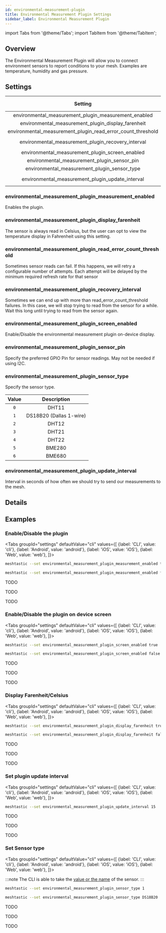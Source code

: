```yaml
---
id: environmental-measurement-plugin
title: Environmental Measurement Plugin Settings
sidebar_label: Environmental Measurement Plugin
---
```

import Tabs from '@theme/Tabs';
import TabItem from '@theme/TabItem';


## Overview

The Environmental Measurement Plugin will allow you to connect environment sensors to report conditions to your mesh. Examples are temperature, humidity and gas pressure.

## Settings

| Setting | Acceptable Values | Default |
| :-----: | :---------------: | :-----: |
| environmental_measurement_plugin_measurement_enabled | `true`, `false` | `false` |
| environmental_measurement_plugin_display_farenheit | `true`, `false` | `false` |
| environmental_measurement_plugin_read_error_count_threshold | `integer` | `0` |
| environmental_measurement_plugin_recovery_interval | `integer` (seconds) | `0` |
| environmental_measurement_plugin_screen_enabled | `true`, `false` | `0` |
| environmental_measurement_plugin_sensor_pin | `integer` | `0` |
| environmental_measurement_plugin_sensor_type | `0-6` | `0` |
| environmental_measurement_plugin_update_interval | `integer` (seconds) | `0` |

### environmental_measurement_plugin_measurement_enabled

Enables the plugin.

### environmental_measurement_plugin_display_farenheit

The sensor is always read in Celsius, but the user can opt to view the temperature display in Fahrenheit using this setting.

### environmental_measurement_plugin_read_error_count_threshold

Sometimes sensor reads can fail. If this happens, we will retry a configurable number of attempts. Each attempt will be delayed by the minimum required refresh rate for that sensor

### environmental_measurement_plugin_recovery_interval

Sometimes we can end up with more than read_error_count_threshold failures. In this case, we will stop trying to read from the sensor for a while. Wait this long until trying to read from the sensor again.

### environmental_measurement_plugin_screen_enabled

Enable/Disable the environmental measurement plugin on-device display.

### environmental_measurement_plugin_sensor_pin

Specify the preferred GPIO Pin for sensor readings. May not be needed if using I2C.

### environmental_measurement_plugin_sensor_type

Specify the sensor type.

| Value | Description |
| :---: | :---------: |
| `0` | DHT11 |
| `1` | DS18B20 (Dallas 1-wire) |
| `2` | DHT12 |
| `3` | DHT21 |
| `4` | DHT22 |
| `5` | BME280 |
| `6` | BME680 |

### environmental_measurement_plugin_update_interval

Interval in seconds of how often we should try to send our measurements to the mesh.

## Details

<!--- TODO --->

## Examples

### Enable/Disable the plugin
<Tabs
  groupId="settings"
  defaultValue="cli"
  values={[
    {label: 'CLI', value: 'cli'},
    {label: 'Android', value: 'android'},
    {label: 'iOS', value: 'iOS'},
    {label: 'Web', value: 'web'},
  ]}>
  <TabItem value="cli">

```bash title="Enable Plugin"
meshtastic --set environmental_measurement_plugin_measurement_enabled true
```
```bash title="Disable Plugin"
meshtastic --set environmental_measurement_plugin_measurement_enabled false
```
  </TabItem>
  <TabItem value="android">

  TODO

  </TabItem>
  <TabItem value="iOS">

  TODO

  </TabItem>
  <TabItem value="web">

  TODO

  </TabItem>
</Tabs>

### Enable/Disable the plugin on device screen
<Tabs
  groupId="settings"
  defaultValue="cli"
  values={[
    {label: 'CLI', value: 'cli'},
    {label: 'Android', value: 'android'},
    {label: 'iOS', value: 'iOS'},
    {label: 'Web', value: 'web'},
  ]}>
  <TabItem value="cli">

```bash title="Enable on device screen"
meshtastic --set environmental_measurement_plugin_screen_enabled true
```
```bash title="Disable on device screen"
meshtastic --set environmental_measurement_plugin_screen_enabled false
```
  </TabItem>
  <TabItem value="android">

  TODO

  </TabItem>
  <TabItem value="iOS">

  TODO

  </TabItem>
  <TabItem value="web">

  TODO

  </TabItem>
</Tabs>

### Display Farenheit/Celsius
<Tabs
  groupId="settings"
  defaultValue="cli"
  values={[
    {label: 'CLI', value: 'cli'},
    {label: 'Android', value: 'android'},
    {label: 'iOS', value: 'iOS'},
    {label: 'Web', value: 'web'},
  ]}>
  <TabItem value="cli">

```bash title="Display Farenheit"
meshtastic --set environmental_measurement_plugin_display_farenheit true
```
```bash title="Display Celsius"
meshtastic --set environmental_measurement_plugin_display_farenheit false
```

  </TabItem>
  <TabItem value="android">

  TODO

  </TabItem>
  <TabItem value="iOS">

  TODO

  </TabItem>
  <TabItem value="web">

  TODO

  </TabItem>
</Tabs>

### Set plugin update interval
<Tabs
  groupId="settings"
  defaultValue="cli"
  values={[
    {label: 'CLI', value: 'cli'},
    {label: 'Android', value: 'android'},
    {label: 'iOS', value: 'iOS'},
    {label: 'Web', value: 'web'},
  ]}>
  <TabItem value="cli">

```bash title="Set plugin update interval to 15 seconds"
meshtastic --set environmental_measurement_plugin_update_interval 15
```

  </TabItem>
  <TabItem value="android">

  TODO

  </TabItem>
  <TabItem value="iOS">

  TODO

  </TabItem>
  <TabItem value="web">

  TODO

  </TabItem>
</Tabs>

### Set Sensor type

<Tabs
  groupId="settings"
  defaultValue="cli"
  values={[
    {label: 'CLI', value: 'cli'},
    {label: 'Android', value: 'android'},
    {label: 'iOS', value: 'iOS'},
    {label: 'Web', value: 'web'},
  ]}>
  <TabItem value="cli">

:::note
The CLI is able to take the [value or the name](#environmental_measurement_plugin_sensor_type) of the sensor.
:::

```bash title="Set sensor type to DS18B20"
meshtastic --set environmental_measurement_plugin_sensor_type 1
```
```bash title="Set sensor type to DS18B20"
meshtastic --set environmental_measurement_plugin_sensor_type DS18B20
```

  </TabItem>
  <TabItem value="android">

  TODO

  </TabItem>
  <TabItem value="iOS">

  TODO

  </TabItem>
  <TabItem value="web">

  TODO

  </TabItem>
</Tabs>
